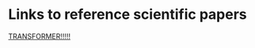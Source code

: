 # Links to reference scientific papers
[TRANSFORMER!!!!!](https://browse.arxiv.org/pdf/1706.03762.pdf)
